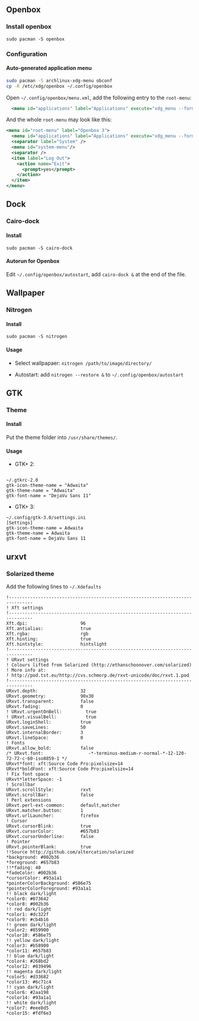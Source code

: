 ## Openbox

### Install openbox

`sudo pacman -S openbox`

### Configuration

#### Auto-generated application menu

```sh
sudo pacman -S archlinux-xdg-menu obconf
cp -R /etc/xdg/openbox ~/.config/openbox
```

Open `~/.config/openbox/menu.xml`, add the following entry to the `root-menu`:

```xml
  <menu id="applications" label="Applications" execute="xdg_menu --format openbox3-pipe --root-menu /etc/xdg/menus/arch-applications.menu" />
```

And the whole `root-menu` may look like this:

```xml
<menu id="root-menu" label="Openbox 3">
  <menu id="applications" label="Applications" execute="xdg_menu --format openbox3-pipe --root-menu /etc/xdg/menus/arch-applications.menu" />
  <separator label="System" />
  <menu id="system-menu"/>
  <separator />
  <item label="Log Out">
    <action name="Exit">
      <prompt>yes</prompt>
    </action>
  </item>
</menu>
```

## Dock

### Cairo-dock

#### Install

`sudo pacman -S cairo-dock`

#### Autorun for Openbox

Edit `~/.config/openbox/autostart`, add `cairo-dock &` at the end of the file.

## Wallpaper

### Nitrogen

#### Install

`sudo pacman -S nitrogen`

#### Usage

- Select wallpapaer: `nitrogen /path/to/image/directory/`

- Autostart: add `nitrogen --restore &` to `~/.config/openbox/autostart`

## GTK

### Theme

#### Install

Put the theme folder into `/usr/share/themes/`.

#### Usage

- GTK+ 2:

```

~/.gtkrc-2.0
gtk-icon-theme-name = "Adwaita"
gtk-theme-name = "Adwaita"
gtk-font-name = "DejaVu Sans 11"
```

- GTK+ 3:

```
~/.config/gtk-3.0/settings.ini
[Settings]
gtk-icon-theme-name = Adwaita
gtk-theme-name = Adwaita
gtk-font-name = DejaVu Sans 11
```

## urxvt

### Solarized theme

Add the following lines to `~/.Xdefaults`

```
!-------------------------------------------------------------------------------
! Xft settings
!-------------------------------------------------------------------------------
Xft.dpi:                    96
Xft.antialias:              true
Xft.rgba:                   rgb
Xft.hinting:                true
Xft.hintstyle:              hintslight
!-------------------------------------------------------------------------------
! URxvt settings
! Colours lifted from Solarized (http://ethanschoonover.com/solarized)
! More info at:
! http://pod.tst.eu/http://cvs.schmorp.de/rxvt-unicode/doc/rxvt.1.pod
!-------------------------------------------------------------------------------
URxvt.depth:                32
URxvt.geometry:             90x30
URxvt.transparent:          false
URxvt.fading:               0
! URxvt.urgentOnBell:         true
! URxvt.visualBell:           true
URxvt.loginShell:           true
URxvt.saveLines:            50
URxvt.internalBorder:       3
URxvt.lineSpace:            0
! Fonts
URxvt.allow_bold:           false
/* URxvt.font:                 -*-terminus-medium-r-normal-*-12-120-72-72-c-60-iso8859-1 */
URxvt*font: xft:Source Code Pro:pixelsize=14
URxvt*boldFont: xft:Source Code Pro:pixelsize=14
! Fix font space
URxvt*letterSpace: -1
! Scrollbar
URxvt.scrollStyle:          rxvt
URxvt.scrollBar:            false
! Perl extensions
URxvt.perl-ext-common:      default,matcher
URxvt.matcher.button:       1
URxvt.urlLauncher:          firefox
! Cursor
URxvt.cursorBlink:          true
URxvt.cursorColor:          #657b83
URxvt.cursorUnderline:      false
! Pointer
URxvt.pointerBlank:         true
!!Source http://github.com/altercation/solarized
*background: #002b36
*foreground: #657b83
!!*fading: 40
*fadeColor: #002b36
*cursorColor: #93a1a1
*pointerColorBackground: #586e75
*pointerColorForeground: #93a1a1
!! black dark/light
*color0: #073642
*color8: #002b36
!! red dark/light
*color1: #dc322f
*color9: #cb4b16
!! green dark/light
*color2: #859900
*color10: #586e75
!! yellow dark/light
*color3: #b58900
*color11: #657b83
!! blue dark/light
*color4: #268bd2
*color12: #839496
!! magenta dark/light
*color5: #d33682
*color13: #6c71c4
!! cyan dark/light
*color6: #2aa198
*color14: #93a1a1
!! white dark/light
*color7: #eee8d5
*color15: #fdf6e3
```
